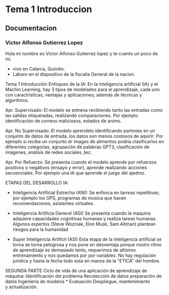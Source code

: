 # Tema 1 Introduccion
## Documentacion
### Victor Alfonso Gutierrez Lopez

Hola mi nombre es Victor Alfonso Gutierrez lopez y te cuento un poco de mi.
* vivo en Calarca, Quindio.
* Laboro en el dispositivo de la fiscalia General de la nacion.

Tema 1 Introducción
Enfoques de la IA:
En la inteligencia artificial (IA) y el Machin Learning, hay 3 tipos de modelados para el aprendizaje, cada uno con caractrísticas, ventajas y aplicaciones; además de técnicas y algorítmos:

Apr. Supervisado:
El modelo se entrena recibiendo tanto las entradas como las salidas etiquetadas, realizando comparaciones. Por ejemplo identificación de correos maliciosos, estados de animo.

Apr. No Supervisado:
El modelo aprendelo identificando partones en un conjunto de datos de entrada, los datos son menos costosos de aquirir: Por ejemplo si recibe un conjunto dr images de alimentos podría clasificarlos en diferentes cstegorías, agrupación de palabras GPT3, clasificación de imágenes, análisis de redes sociales ,tec.

Apr. Por Refuerzo:
Se presenta cuando el modelo aprende por refuerzos positivos o negativos (ensayo y error), aprende realizando acciones secuenciales. Por ejemplo una IA que aprende el juego del ajedrez.

ETAPAS DEL DESARROLLO IA:
* Inteligencia Artificial Estrecha (ANI):
Se enfovca en tarreas repetitivas; por ejemplo los GPS, programas de musica que hacen recomendaciones, asistentes virtuales.

* Inteligencia Artificia General (AGI)
Se presenta cuando la maquina adquiere capacidades cognitivas humanas y realiza tareas humanas. Algunos expertos (Steve Wozniak, Elon Musk, Sam Altman) plantean riesgos para la humanidad

* Super Inteligencia Artificil (ASI)
Esta etapa de la inteligencia artificial se torna se torna pelogrosa y nos pone en desventaja porque nostro ritmo de aprendizaje es demasiado lento, requerimos de altísimo entrenamiento y nos quedamos por por variables. No hay regulación jurídica y hasta la fecha todo esta en manos de la "ETICA" del hombre.

SEGUNDA PARTE
Ciclo de vida de una aplicación de aprendizaje de máquina:
Identificación del problema
Recolección de datos
preparación de datos
Ingeniería de modelos *
Evaluación
Despliegue, mantenimiento y actualización.